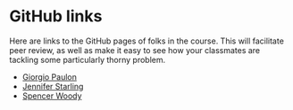 # GitHub links

Here are links to the GitHub pages of folks in the course.  This will facilitate peer review, as well as make it easy to see how your classmates are tackling some particularly thorny problem.  

- [Giorgio Paulon](https://github.com/gpaulon)  
- [Jennifer Starling](https://github.com/jestarling/statsmod)  
- [Spencer Woody](https://github.com/spencerwoody/)  
